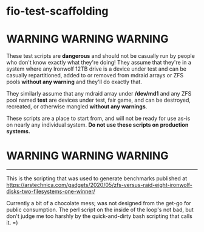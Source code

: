 # fio-test-scaffolding

# WARNING WARNING WARNING

These test scripts are **dangerous** and should not be casually run by people who don't know exactly what they're doing!
They assume that they're in a system where any Ironwolf 12TB drive is a device under test and can be casually repartitioned, added to or removed from mdraid arrays or ZFS pools **without any warning** and they'll do exactly that.

They similarly assume that any mdraid array under **/dev/md1** and any ZFS pool named **test** are devices under test, fair game, and can be destroyed, recreated, or otherwise mangled **without any warnings**.

These scripts are a place to start from, and will not be ready for use as-is on nearly any individual system. **Do not use these scripts on production systems.**

# WARNING WARNING WARNING

----

This is the scripting that was used to generate benchmarks published at https://arstechnica.com/gadgets/2020/05/zfs-versus-raid-eight-ironwolf-disks-two-filesystems-one-winner/

Currently a bit of a chocolate mess; was not designed from the get-go for public consumption. The perl script on the inside of the loop's not bad, but don't judge me too harshly by the quick-and-dirty bash scripting that calls it. =)
